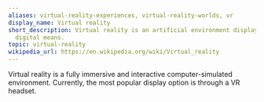 ```yaml
---
aliases: virtual-reality-experiences, virtual-reality-worlds, vr
display_name: Virtual reality
short_description: Virtual reality is an artificial environment displayed through
  digital means.
topic: virtual-reality
wikipedia_url: https://en.wikipedia.org/wiki/Virtual_reality
---
```

Virtual reality is a fully immersive and interactive computer-simulated environment. Currently, the most popular display option is through a VR headset.
